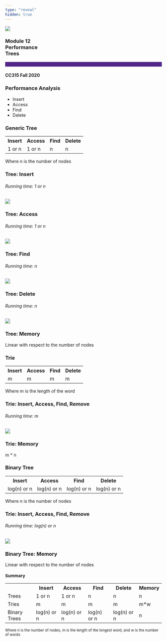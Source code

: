 ```yaml
---
type: "reveal"
hidden: true
---
```


<section>
<img class="stretch plain" src="/images/core-logo-on-white.png">
<h3> Module 12 <br> Performance <br> Trees</h3>
<hr style="height:15px;color:512888;background-color:512888;">
<h4>CC315 Fall 2020</h4>
</section>

<section>
<h3>Performance Analysis</h3>
<ul>
<li>Insert</li>
<li>Access</li>
<li>Find</li>
<li>Delete</li>
</ul>
</section>

<section>
<h3>Generic Tree</h3>
<table>
  <tr>
    <th>Insert</th>
    <th>Access</th>
    <th>Find</th>
    <th>Delete</th>
  </tr>
  <tr>
    <td>1 or n</td>
    <td>1 or n</td>
    <td>n</td>
    <td>n</td>
  </tr>
</table>
<p>Where n is the number of nodes</p>
</section>

<section>
<h3>Tree: Insert</h3>
<h6>Running time: 1 or n</h6>
<img class="stretch plain" src="/images/315_3.3_treeEx.svg">
</section>

<section>
<h3>Tree: Access</h3>
<h6>Running time: 1 or n</h6>
<img class="stretch plain" src="/images/315_3.3_treeEx.svg">
</section>

<section>
<h3>Tree: Find</h3>
<h6>Running time: n</h6>
<img class="stretch plain" src="/images/315_3.3_treeEx.svg">
</section>

<section>
<h3> Tree: Delete</h3>
<h6>Running time: n</h6>
<img class="stretch plain" src="/images/315_3.3_treeEx.svg">
</section>

<section>
<h3>Tree: Memory</h3>
<p>Linear with respect to the number of nodes</p>
</section>

<section>
<h3>Trie</h3>
<table>
  <tr>
    <th>Insert</th>
    <th>Access</th>
    <th>Find</th>
    <th>Delete</th>
  </tr>
  <tr>
    <td>m</td>
    <td>m</td>
    <td>m</td>
    <td>m</td>
  </tr>
</table>
<p>Where m is the length of the word</p>
</section>

<section>
<h3>Trie: Insert, Access, Find, Remove</h3>
<h6>Running time: m</h6>
<img class="stretch plain" src="/images/315_4.3_trie1.svg">
</section>

<section>
<h3>Trie: Memory</h3>
<p>m * n</p>
</section>

<section>
<h3>Binary Tree</h3>
<table>
  <tr>
    <th>Insert</th>
    <th>Access</th>
    <th>Find</th>
    <th>Delete</th>
  </tr>
  <tr>
    <td>log(n) or n</td>
    <td>log(n) or n</td>
    <td>log(n) or n</td>
    <td>log(n) or n</td>
  </tr>
</table>
<p>Where n is the number of nodes</p>
</section>

<section>
<h3>Trie: Insert, Access, Find, Remove</h3>
<h6>Running time: log(n) or n</h6>
<img class="stretch plain" src="/images/315_12_bin_unbal_bal.svg">
</section>


<section>
<h3>Binary Tree: Memory</h3>
<p>Linear with respect to the number of nodes</p>
</section>

<section>
<small>
<h3>Summary</h3>
<table>
  <tr>
    <th></th>
    <th>Insert</th>
    <th>Access</th>
    <th>Find</th>
    <th>Delete</th>
    <th>Memory</th>
  </tr>
  <tr>
    <td>Trees</td>
    <td>1 or n</td>
    <td>1 or n</td>
    <td>n</td>
    <td>n</td>
    <td>n</td>
  </tr>
  <tr>
    <td>Tries</td>
    <td>m</td>
    <td>m</td>
    <td>m</td>
    <td>m</td>
    <td>m*w</td>
  </tr>
  <tr>
    <td>Binary Trees</td>
    <td>log(n) or n</td>
    <td>log(n) or n</td>
    <td>log(n) or n</td>
    <td>log(n) or n</td>
    <td>n</td>
  </tr>
</table>
<p>Where n is the number of nodes, m is the length of the longest word, and w is the number of words</p>
</small>

</section>